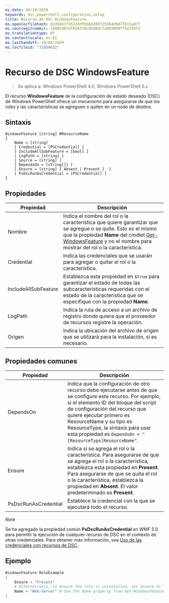 ```yaml
---
ms.date: 09/20/2019
keywords: dsc,powershell,configuration,setup
title: Recurso de DSC WindowsFeature
ms.openlocfilehash: d3384b1f45324df6b6b209f25b64d9d77615ad7f
ms.sourcegitcommit: 18985d07ef024378c8590dc7a983099ff9225672
ms.translationtype: HT
ms.contentlocale: es-ES
ms.lasthandoff: 10/04/2019
ms.locfileid: "71954632"
---
```

# <a name="dsc-windowsfeature-resource"></a>Recurso de DSC WindowsFeature

> Se aplica a: Windows PowerShell 4.0, Windows PowerShell 5.x

El recurso **WindowsFeature** de la configuración de estado deseado (DSC) de Windows PowerShell ofrece un mecanismo para asegurarse de que los roles y las características se agreguen o quiten en un nodo de destino.

## <a name="syntax"></a>Sintaxis

```Syntax
WindowsFeature [string] #ResourceName
{
    Name = [string]
    [ Credential = [PSCredential] ]
    [ IncludeAllSubFeature = [bool] ]
    [ LogPath = [string] ]
    [ Source = [string] ]
    [ DependsOn = [string[]] ]
    [ Ensure = [string] { Absent | Present }  ]
    [ PsDscRunAsCredential = [PSCredential] ]
}
```

## <a name="properties"></a>Propiedades

|Propiedad |Descripción |
|---|---|
|Nombre |Indica el nombre del rol o la característica que quiere garantizar que se agregue o se quite. Esto es el mismo que la propiedad **Name** del cmdlet [Get-WindowsFeature](/powershell/module/servermanager/Get-WindowsFeature) y no el nombre para mostrar del rol o la característica. |
|Credential |Indica las credenciales que se usarán para agregar o quitar el rol o la característica. |
|IncludeAllSubFeature |Establezca esta propiedad en `$true` para garantizar el estado de todas las subcaracterísticas requeridas con el estado de la característica que se especifique con la propiedad **Name**. |
|LogPath |Indica la ruta de acceso a un archivo de registro donde quiera que el proveedor de recursos registre la operación. |
|Origen |Indica la ubicación del archivo de origen que se utilizará para la instalación, si es necesario. |

## <a name="common-properties"></a>Propiedades comunes

|Propiedad |Descripción |
|---|---|
|DependsOn |Indica que la configuración de otro recurso debe ejecutarse antes de que se configure este recurso. Por ejemplo, si el elemento ID del bloque del script de configuración del recurso que quiere ejecutar primero es ResourceName y su tipo es ResourceType, la sintaxis para usar esta propiedad es `DependsOn = "[ResourceType]ResourceName"`. |
|Ensure |Indica si se agrega el rol o la característica. Para asegurarse de que se agrega el rol o la característica, establezca esta propiedad en **Present**. Para asegurarse de que se quita el rol o la característica, establezca la propiedad en **Absent**. El valor predeterminado es **Present**. |
|PsDscRunAsCredential |Establece la credencial con la que se ejecutará todo el recurso. |

> [!NOTE]
> Se ha agregado la propiedad común **PsDscRunAsCredential** en WMF 5.0 para permitir la ejecución de cualquier recurso de DSC en el contexto de otras credenciales. Para obtener más información, vea [Uso de las credenciales con recursos de DSC](../../../configurations/runasuser.md).

## <a name="example"></a>Ejemplo

```powershell
WindowsFeature RoleExample
{
    Ensure = "Present"
    # Alternatively, to ensure the role is uninstalled, set Ensure to "Absent"
    Name = "Web-Server" # Use the Name property from Get-WindowsFeature
}
```